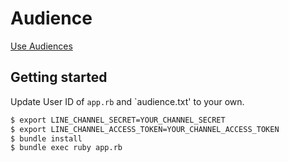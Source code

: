 # Audience

[Use Audiences](https://developers.line.biz/en/docs/messaging-api/using-audience/)

## Getting started
Update User ID of `app.rb` and `audience.txt' to your own.

```sh
$ export LINE_CHANNEL_SECRET=YOUR_CHANNEL_SECRET
$ export LINE_CHANNEL_ACCESS_TOKEN=YOUR_CHANNEL_ACCESS_TOKEN
$ bundle install
$ bundle exec ruby app.rb
```
